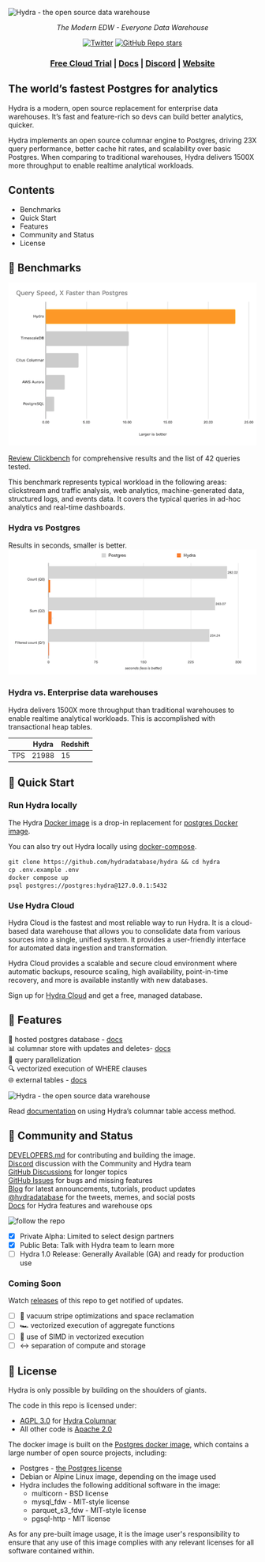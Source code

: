 ![Hydra - the open source data warehouse](.images/hydraGH.svg)
<div align="center">
<em>The Modern EDW - Everyone Data Warehouse</em>

[![Twitter](https://img.shields.io/twitter/url/https/twitter.com/hydradatabase.svg?style=social&label=Follow%20%40hydradatabase)](https://twitter.com/hydradatabase)
[![GitHub Repo stars](https://img.shields.io/github/stars/hydradatabase/hydra?style=social)](https://github.com/hydradatabase/hydra)

<h3>
    <a href="https://dashboard.hydra.so/signup">Free Cloud Trial</a> |
    <a href="https://docs.hydra.so">Docs</a> |
    <a href="https://discord.com/invite/SQrwnAxtDw">Discord</a> |
    <a href="https://hydra.so/">Website</a> 
</h3>

</div>

## The world’s fastest Postgres for analytics

Hydra is a modern, open source replacement for enterprise data warehouses. It’s fast and feature-rich so devs can build better analytics, quicker.

Hydra implements an open source columnar engine to Postgres, driving 23X query performance, better cache hit rates, and scalability over basic Postgres. When comparing to traditional warehouses, Hydra delivers 1500X more throughput to enable realtime analytical workloads.

## Contents
- Benchmarks
- Quick Start
- Features
- Community and Status
- License

## 💪 Benchmarks
![Hydra - the open source data warehouse](.images/FasterthanPG.png)

[Review Clickbench](https://tinyurl.com/clickbench) for comprehensive results and the list of 42 queries tested.

This benchmark represents typical workload in the following areas: clickstream and traffic analysis, web analytics, machine-generated data, structured logs, and events data. It covers the typical queries in ad-hoc analytics and real-time dashboards.

### Hydra vs Postgres
Results in seconds, smaller is better.
![Hydra - the open source data warehouse](.images/ReadmeBenchmarks.png)

### Hydra vs. Enterprise data warehouses

Hydra delivers 1500X more throughput than traditional warehouses to enable realtime analytical workloads. This is accomplished with transactional heap tables.

|  | Hydra | Redshift |
| --- | --- | --- |
| TPS | 21988 | 15 |

## 🚀 Quick Start
### Run Hydra locally

The Hydra [Docker image](https://github.com/hydradatabase/hydra/pkgs/container/hydra) is a drop-in replacement for [postgres Docker image](https://hub.docker.com/_/postgres).

You can also try out Hydra locally using [docker-compose](https://docs.docker.com/compose/).

```
git clone https://github.com/hydradatabase/hydra && cd hydra
cp .env.example .env
docker compose up
psql postgres://postgres:hydra@127.0.0.1:5432
```

### Use Hydra Cloud

Hydra Cloud is the fastest and most reliable way to run Hydra. It is a cloud-based data warehouse that allows you to consolidate data from various sources into a single, unified system. It provides a user-friendly interface for automated data ingestion and transformation.

Hydra Cloud provides a scalable and secure cloud environment where automatic backups, resource scaling, high availability, point-in-time recovery, and more is available instantly with new databases.

Sign up for [Hydra Cloud](https://dashboard.hydras.io/signup) and get a free, managed database.

## 🎁 Features
🐘 hosted postgres database - [docs](https://docs.hydra.so/getting-started)
<br>📊 columnar store with updates and deletes- [docs](https://docs.hydra.so/concepts/using-hydra-columnar)
<br>🔀 query parallelization
<br>🔍 vectorized execution of WHERE clauses
<br>🌐 external tables - [docs](https://docs.hydra.so/concepts/using-hydra-external-tables)

![Hydra - the open source data warehouse](.images/Columnar_diagram.png)

Read [documentation](https://docs.hydra.so/concepts/using-hydra-columnar) on using Hydra’s columnar table access method. 

## 🤝 Community and Status
[DEVELOPERS.md](https://github.com/hydradatabase/hydra/blob/main/DEVELOPERS.md) for contributing and building the image.
<br>[Discord](https://discord.com/invite/zKpVxbXnNY) discussion with the Community and Hydra team
<br>[GitHub Discussions](https://github.com/hydradatabase/hydra/discussions) for longer topics
<br>[GitHub Issues](https://github.com/hydradatabase/hydra/issues) for bugs and missing features
<br>[Blog](https://blog.hydra.so/) for latest announcements, tutorials, product updates
<br>[@hydradatabase](https://twitter.com/hydradatabase) for the tweets, memes, and social posts
<br>[Docs](https://docs.hydra.so/) for Hydra features and warehouse ops


![follow the repo](.images/follow.gif)

- [x]  Private Alpha: Limited to select design partners
- [x]  Public Beta: Talk with Hydra team to learn more
- [ ]  Hydra 1.0 Release: Generally Available (GA) and ready for production use

### Coming Soon
Watch [releases](https://github.com/hydradatabase/hydra/releases) of this repo to get notified of updates.
- [ ]  🧹 vacuum stripe optimizations and space reclamation
- [ ]  🏎️ vectorized execution of aggregate functions
- [ ]  🚅 use of SIMD in vectorized execution
- [ ]  ↔️ separation of compute and storage

## 📝 License
Hydra is only possible by building on the shoulders of giants.

The code in this repo is licensed under:

- [AGPL 3.0](https://github.com/hydradatabase/hydra/tree/main/columnar/LICENSE) for [Hydra Columnar](https://github.com/hydradatabase/hydra/tree/main/columnar)
- All other code is [Apache 2.0](https://github.com/hydradatabase/hydra/blob/main/LICENSE)

The docker image is built on the [Postgres docker image](https://hub.docker.com/_/postgres/), which contains a large number of open source projects, including:

- Postgres - [the Postgres license](https://www.postgresql.org/about/licence/)
- Debian or Alpine Linux image, depending on the image used
- Hydra includes the following additional software in the image:
    - multicorn - BSD license
    - mysql_fdw - MIT-style license
    - parquet_s3_fdw - MIT-style license
    - pgsql-http - MIT license

As for any pre-built image usage, it is the image user's responsibility to ensure that any use of this image complies with any relevant licenses for all software contained within.
